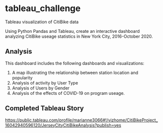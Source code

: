 # tableau_challenge
Tableau visualization of CitiBike data

Using Python Pandas and Tableau, create an interactive dashboard analyzing CitiBike useage statistics in New York City, 2016-October 2020.

## Analysis
This dashboard includes the following dashboards and visualizations:
  1. A map illustrating the relationship between station location and popularity
  2. Analysis of activity by User Type
  3. Analysis of Users by Gender
  4. Analysis of the effects of COVID-19 on program useage.
  
 ## Completed Tableau Story
 https://public.tableau.com/profile/marianne3066#!/vizhome/CitiBikeProject_16042940596120/JerseyCityCitiBikeAnalysis?publish=yes
